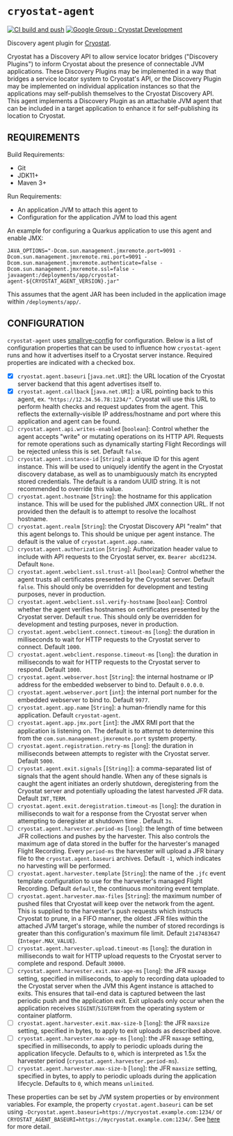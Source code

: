 # `cryostat-agent`


[![CI build and push](https://github.com/cryostatio/cryostat-agent/actions/workflows/ci.yaml/badge.svg)](https://github.com/cryostatio/cryostat-agent/actions/workflows/ci.yaml)
[![Google Group : Cryostat Development](https://img.shields.io/badge/Google%20Group-Cryostat%20Development-blue.svg)](https://groups.google.com/g/cryostat-development)


Discovery agent plugin for [Cryostat](https://github.com/cryostatio/cryostat).

Cryostat has a Discovery API to allow service locator bridges ("Discovery Plugins") to inform Cryostat about the
presence of connectable JVM applications. These Discovery Plugins may be implemented in a way that bridges a service
locator system to Cryostat's API, or the Discovery Plugin may be implemented on individual application instances so
that the applications may self-publish themselves to the Cryostat Discovery API. This agent implements a Discovery
Plugin as an attachable JVM agent that can be included in a target application to enhance it for self-publishing its
location to Cryostat.

## REQUIREMENTS
Build Requirements:
- Git
- JDK11+
- Maven 3+

Run Requirements:
- An application JVM to attach this agent to
- Configuration for the application JVM to load this agent


An example for configuring a Quarkus application to use this agent and enable JMX:
```
JAVA_OPTIONS="-Dcom.sun.management.jmxremote.port=9091 -Dcom.sun.management.jmxremote.rmi.port=9091 -Dcom.sun.management.jmxremote.authenticate=false -Dcom.sun.management.jmxremote.ssl=false -javaagent:/deployments/app/cryostat-agent-${CRYOSTAT_AGENT_VERSION}.jar"
```
This assumes that the agent JAR has been included in the application image within `/deployments/app/`.

## CONFIGURATION

`cryostat-agent` uses [smallrye-config](https://github.com/smallrye/smallrye-config) for configuration.
Below is a list of configuration properties that can be used to influence how `cryostat-agent` runs
and how it advertises itself to a Cryostat server instance. Required properties are indicated with a checked box.

- [x] `cryostat.agent.baseuri` [`java.net.URI`]: the URL location of the Cryostat server backend that this agent advertises itself to.
- [x] `cryostat.agent.callback` [`java.net.URI`]: a URL pointing back to this agent, ex. `"https://12.34.56.78:1234/"`. Cryostat will use this URL to perform health checks and request updates from the agent. This reflects the externally-visible IP address/hostname and port where this application and agent can be found.
- [ ] `cryostat.agent.api.writes-enabled` [`boolean`]: Control whether the agent accepts "write" or mutating operations on its HTTP API. Requests for remote operations such as dynamically starting Flight Recordings will be rejected unless this is set. Default `false`.
- [ ] `cryostat.agent.instance-id` [`String`]: a unique ID for this agent instance. This will be used to uniquely identify the agent in the Cryostat discovery database, as well as to unambiguously match its encrypted stored credentials. The default is a random UUID string. It is not recommended to override this value.
- [ ] `cryostat.agent.hostname` [`String`]: the hostname for this application instance. This will be used for the published JMX connection URL. If not provided then the default is to attempt to resolve the localhost hostname.
- [ ] `cryostat.agent.realm` [`String`]: the Cryostat Discovery API "realm" that this agent belongs to. This should be unique per agent instance. The default is the value of `cryostat.agent.app.name`.
- [ ] `cryostat.agent.authorization` [`String`]: Authorization header value to include with API requests to the Cryostat server, ex. `Bearer abcd1234`. Default `None`.
- [ ] `cryostat.agent.webclient.ssl.trust-all` [`boolean`]: Control whether the agent trusts all certificates presented by the Cryostat server. Default `false`. This should only be overridden for development and testing purposes, never in production.
- [ ] `cryostat.agent.webclient.ssl.verify-hostname` [`boolean`]: Control whether the agent verifies hostnames on certificates presented by the Cryostat server. Default `true`. This should only be overridden for development and testing purposes, never in production.
- [ ] `cryostat.agent.webclient.connect.timeout-ms` [`long`]: the duration in milliseconds to wait for HTTP requests to the Cryostat server to connect. Default `1000`.
- [ ] `cryostat.agent.webclient.response.timeout-ms` [`long`]: the duration in milliseconds to wait for HTTP requests to the Cryostat server to respond. Default `1000`.
- [ ] `cryostat.agent.webserver.host` [`String`]: the internal hostname or IP address for the embedded webserver to bind to. Default `0.0.0.0`.
- [ ] `cryostat.agent.webserver.port` [`int`]: the internal port number for the embedded webserver to bind to. Default `9977`.
- [ ] `cryostat.agent.app.name` [`String`]: a human-friendly name for this application. Default `cryostat-agent`.
- [ ] `cryostat.agent.app.jmx.port` [`int`]: the JMX RMI port that the application is listening on. The default is to attempt to determine this from the `com.sun.management.jmxremote.port` system property.
- [ ] `cryostat.agent.registration.retry-ms` [`long`]: the duration in milliseconds between attempts to register with the Cryostat server. Default `5000`.
- [ ] `cryostat.agent.exit.signals` [`[String]`]: a comma-separated list of signals that the agent should handle. When any of these signals is caught the agent initiates an orderly shutdown, deregistering from the Cryostat server and potentially uploading the latest harvested JFR data. Default `INT,TERM`.
- [ ] `cryostat.agent.exit.deregistration.timeout-ms` [`long`]: the duration in milliseconds to wait for a response from the Cryostat server when attempting to deregister at shutdown time . Default `3s`.
- [ ] `cryostat.agent.harvester.period-ms` [`long`]: the length of time between JFR collections and pushes by the harvester. This also controls the maximum age of data stored in the buffer for the harvester's managed Flight Recording. Every `period-ms` the harvester will upload a JFR binary file to the `cryostat.agent.baseuri` archives. Default `-1`, which indicates no harvesting will be performed.
- [ ] `cryostat.agent.harvester.template` [`String`]: the name of the `.jfc` event template configuration to use for the harvester's managed Flight Recording. Default `default`, the continuous monitoring event template.
- [ ] `cryostat.agent.harvester.max-files` [`String`]: the maximum number of pushed files that Cryostat will keep over the network from the agent. This is supplied to the harvester's push requests which instructs Cryostat to prune, in a FIFO manner, the oldest JFR files within the attached JVM target's storage, while the number of stored recordings is greater than this configuration's maximum file limit. Default `2147483647` (`Integer.MAX_VALUE`).
- [ ] `cryostat.agent.harvester.upload.timeout-ms` [`long`]: the duration in milliseconds to wait for HTTP upload requests to the Cryostat server to complete and respond. Default `30000`.
- [ ] `cryostat.agent.harvester.exit.max-age-ms` [`long`]: the JFR `maxage` setting, specified in milliseconds, to apply to recording data uploaded to the Cryostat server when the JVM this Agent instance is attached to exits. This ensures that tail-end data is captured between the last periodic push and the application exit. Exit uploads only occur when the application receives `SIGINT`/`SIGTERM` from the operating system or container platform.
- [ ] `cryostat.agent.harvester.exit.max-size-b` [`long`]: the JFR `maxsize` setting, specified in bytes, to apply to exit uploads as described above.
- [ ] `cryostat.agent.harvester.max-age-ms` [`long`]: the JFR `maxage` setting, specified in milliseconds, to apply to periodic uploads during the application lifecycle. Defaults to `0`, which is interpreted as 1.5x the harvester period (`cryostat.agent.harvester.period-ms`).
- [ ] `cryostat.agent.harvester.max-size-b` [`long`]: the JFR `maxsize` setting, specified in bytes, to apply to periodic uploads during the application lifecycle. Defaults to `0`, which means `unlimited`.

These properties can be set by JVM system properties or by environment variables. For example, the property
`cryostat.agent.baseuri` can be set using `-Dcryostat.agent.baseuri=https://mycryostat.example.com:1234/` or
`CRYOSTAT_AGENT_BASEURI=https://mycryostat.example.com:1234/`. See
[here](https://smallrye.io/smallrye-config/2.11.1/config/environment-variables/) for more detail.
